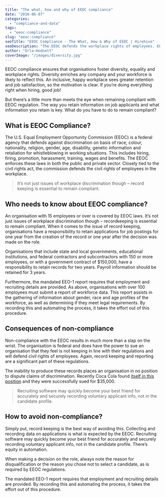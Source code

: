 ```yaml
---
title: "The what, how and why of EEOC compliance"
date: "2016-06-07"
categories:
  - "compliance-and-data"
tags:
  - "eeoc-compliance"
slug: "eeoc-compliance"
seoTitle: "EEOC Compliance - The What, How & Why of EEOC | Hirehive"
seoDescription: "The EEOC defends the workplace rights of employees. EEOC Compliance is more than supporting this and how important is it to stay fully compliant? Find out how important it is too stay fully compliant."
author: "Orla-Hodnett"
coverImage: "/images/diversity.jpg"
---
```


EEOC compliance ensures that organisations foster diversity, equality and workplace rights. Diversity enriches any company and your workforce is likely to reflect this. An inclusive, happy workplace sees greater retention and job satisfaction, so the motivation is clear. If you’re doing everything right when hiring, good job!

But there’s a little more than meets the eye when remaining compliant with EEOC regulation. The way you retain information on job applicants and what information you retain is key. What do you have to do to remain compliant?

## What is EEOC Compliance?

The U.S. Equal Employment Opportunity Commission (EEOC) is a federal agency that defends against discrimination on basis of race, colour, nationality, religion, gender, age, disability, genetic information and retaliation for whistleblowing in working situations. This includes hiring, firing, promotion, harassment, training, wages and benefits. The EEOC enforces these laws in both the public and private sector. Closely tied to the civil rights act, the commission defends the civil rights of employees in the workplace.

> It’s not just issues of workplace discrimination though – record keeping is essential to remain compliant.

## Who needs to know about EEOC compliance?

An organisation with 15 employees or over is covered by EEOC laws. It’s not just issues of workplace discrimination though – recordkeeping is essential to remain compliant. When it comes to the issue of record keeping, organisations have a responsibility to retain applications for job postings for one year from the creation of the record or one year after the decision was made on the role.

Organisations that include state and local governments, educational institutions, and federal contractors and subcontractors with 150 or more employees, or with a government contract of $150,000, have a responsibility to retain records for two years. Payroll information should be retained for 3 years.

Furthermore, the mandated EEO-1 report requires that employment and recruiting details are provided. As above, organisations with over 100 employees must submit a report of workforce data. This report assists in the gathering of information about gender, race and age profiles of the workforce, as well as determining if they meet legal requirements. By recording this and automating the process, it takes the effort out of this procedure.

## Consequences of non-compliance

Non-compliance with the EEOC results in much more than a slap on the wrist. The organisation is federal and does have the power to sue an organisation that they feel is not keeping in line with their regulations and will defend civil rights of employees. Again, record keeping and reporting are a significant part of these regulations.

The inability to produce these records places an organisation in no position to dispute claims of discrimination. Recently Coca Cola found [itself in this position](https://www.employmentlawinsights.com/2016/04/recordkeeping-non-compliance-will-cost-you-the-eeoc-settles-its-sex-discrimination-case-against-coca-cola-bottling-of-mobile/) and they were successfully sued for $35,000.

> Recruiting software may quickly become your best friend for accurately and securely recording voluntary applicant info, not in the candidate profile.

## How to avoid non-compliance?

Simply put, record keeping is the best way of avoiding this. Collecting and recording data on applications is what is expected by the EEOC. Recruiting software may quickly become your best friend for accurately and securely recording voluntary applicant info, not in the candidate profile. There’s equity in automation.

When making a decision on the role, always note the reason for disqualification or the reason you chose not to select a candidate, as is required by EEOC regulations.

The mandated EEO-1 report requires that employment and recruiting details are provided. By recording this and automating the process, it takes the effort out of this procedure.
